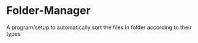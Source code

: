# Folder-Manager
A program/setup to automatically sort the files in folder according to their types
